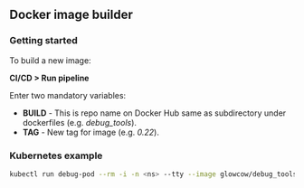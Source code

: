 ## Docker image builder

### Getting started
To build a new image:

**CI/CD > Run pipeline**

Enter two mandatory variables:

* **BUILD** - This is repo name on Docker Hub same as subdirectory under dockerfiles (e.g. *debug_tools*).
* **TAG** - New tag for image (e.g. *0.22*).

### Kubernetes example
```bash
kubectl run debug-pod --rm -i -n <ns> --tty --image glowcow/debug_tools:0.22 -- /bin/bash
```